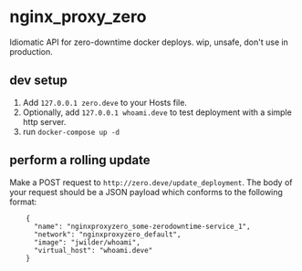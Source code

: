 # nginx_proxy_zero
Idiomatic API for zero-downtime docker deploys. wip, unsafe, don't use in production.


## dev setup
1. Add `127.0.0.1 zero.deve` to your Hosts file.
1. Optionally, add `127.0.0.1 whoami.deve` to test deployment with a simple http server.
1. run `docker-compose up -d`

## perform a rolling update
Make a POST request to `http://zero.deve/update_deployment`. The body of your request should be a JSON payload which conforms to the following format:
```
    { 
      "name": "nginxproxyzero_some-zerodowntime-service_1",
      "network": "nginxproxyzero_default",
      "image": "jwilder/whoami",
      "virtual_host": "whoami.deve"
    }
```